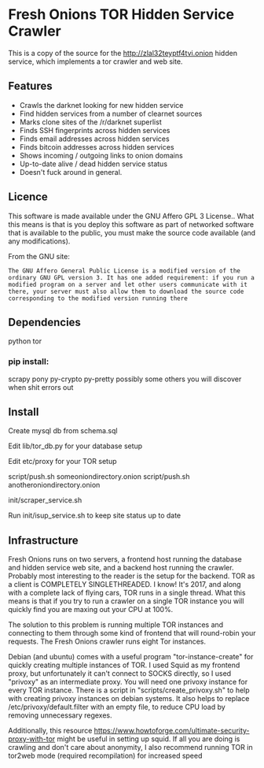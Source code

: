 # Fresh Onions TOR Hidden Service Crawler

This is a copy of the source for the http://zlal32teyptf4tvi.onion hidden service, which implements a tor crawler and web site.

## Features

* Crawls the darknet looking for new hidden service
* Find hidden services from a number of clearnet sources
* Marks clone sites of the /r/darknet superlist
* Finds SSH fingerprints across hidden services
* Finds email addresses across hidden  services
* Finds bitcoin addresses across hidden services
* Shows incoming / outgoing links to onion domains
* Up-to-date alive / dead hidden service status
* Doesn't fuck around in general.

## Licence

This software is made available under the GNU Affero GPL 3 License.. What this means is that is you deploy this software as part of networked software that is available to the public, you must make the source code available (and any modifications).

From the GNU site:

    The GNU Affero General Public License is a modified version of the ordinary GNU GPL version 3. It has one added requirement: if you run a modified program on a server and let other users communicate with it there, your server must also allow them to download the source code corresponding to the modified version running there

## Dependencies

python
tor

### pip install:

scrapy
pony
py-crypto
py-pretty
possibly some others you will discover when shit errors out

## Install

Create mysql db from schema.sql

Edit lib/tor_db.py for your database setup

Edit etc/proxy for your TOR setup

script/push.sh someoniondirectory.onion 
script/push.sh anotheroniondirectory.onion

init/scraper_service.sh

Run init/isup_service.sh to keep site status up to date


## Infrastructure

Fresh Onions runs on two servers, a frontend host running the database and hidden service web site, and a backend host running the crawler. Probably most interesting to the reader is the setup for the backend. TOR as a client is COMPLETELY SINGLETHREADED. I know! It's 2017, and along with a complete lack of flying cars, TOR runs in a single thread. What this means is that if you try to run a crawler on a single TOR instance you will quickly find you are maxing out your CPU at 100%.

The solution to this problem is running multiple TOR instances and connecting to them through some kind of frontend that will round-robin your requests. The Fresh Onions crawler runs eight Tor instances.

Debian (and ubuntu) comes with a useful program "tor-instance-create" for quickly creating multiple instances of TOR. I used Squid as my frontend proxy, but unfortunately it can't connect to SOCKS directly, so I used "privoxy" as an intermediate proxy. You will need one privoxy instance for every TOR instance. There is a script in "scripts/create_privoxy.sh" to help with creating privoxy instances on debian systems. It also helps to replace /etc/privoxy/default.filter with an empty file, to reduce CPU load by removing unnecessary regexes.

Additionally, this resource https://www.howtoforge.com/ultimate-security-proxy-with-tor might be useful in setting up squid. If all you are doing is crawling and don't care about anonymity, I also recommend running TOR in tor2web mode (required recompilation) for increased speed
